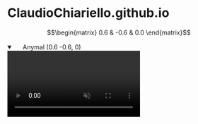 # ClaudioChiariello.github.io


$$\begin{matrix} 
0.6 & -0.6 & 0.0
\end{matrix}$$


<details open="" class="details-reset border rounded-2">
  <summary class="px-3 py-2 border-bottom">
    <svg aria-hidden="true" viewBox="0 0 16 16" version="1.1" data-view-component="true" height="16" width="16" class="octicon octicon-device-camera-video">
    <path fill-rule="evenodd" d="..."></path>
</svg>
    <span aria-label="Video description anymal.mp4" class="m-1">Anymal (0.6 -0.6, 0)</span>
    <span class="dropdown-caret"></span>
  </summary>

  <video src="https://user-images.githubusercontent.com/80387272/226426416-efdbc046-2111-4ca8-b458-9fcb71332e72.mp4" data-canonical-src="https://user-images.githubusercontent.com/80387272/226426416-efdbc046-2111-4ca8-b458-9fcb71332e72.mp4" controls="controls" muted="muted" class="d-block rounded-bottom-2 width-fit" style="max-height:640px;">

  </video>
</details>
